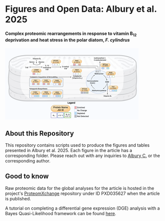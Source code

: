 # Figures and Open Data: Albury et al. 2025

#### Complex proteomic rearrangements in response to vitamin B<sub>12</sub> deprivation and heat stress in the polar diatom, *F. cylindrus*

![fig](/Fig_09/Fig_09.png)

## About this Repository

This repository contains scripts used to produce the figures and tables presented in Albury et al. 2025. Each figure in the article has a corresponding folder. Please reach out with any inquiries to [Albury C.](mailto:alburycatalina@gmail.com) or the corresponding author.

## Good to know

Raw proteomic data for the global analyses for the article is hosted in the project's [ProteomXchange](https://www.ebi.ac.uk/pride/) repository under ID PXD035627 when the article is published.

A tutorial on completing a differential gene expression (DGE) analysis with a Bayes Quasi-Likelihood framework can be found [here](https://github.com/alburycatalina/Fracy_TMT_DifferentialExpression).
